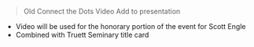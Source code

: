 > Old Connect the Dots Video 
 	Add to presentation

- Video will be used for the honorary portion of the event for Scott Engle
- Combined with Truett Seminary title card